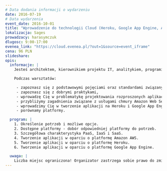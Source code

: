 ```yaml
---
# Data dodania informacji o wydarzeniu
date: 2016-07-19
# Data wydarzenia
event_date: 2016-10-01
title: "Wprowadzenie do technologii Cloud (Heroku, Google App Engine, Amazon AWS)"
lokalizacja: Sages
prowadzacy: harasymczuk
dlugosc: 9:00-17:00
evenea_link: "https://cloud.evenea.pl/?out=1&source=event_iframe"
cena: 96 PLN
slideshare:
opis:
  informacje: |
    Jesteś architektem, kierownikiem projektu IT, analitykiem, programistą? Dla spragnionych poznania technik projektowania systemów na bazie infrastruktury i usług chmury obliczeniowej przygotowaliśmy naprawdę ciekawy warsztat! Będzie mnóstwo praktyki i trochę teorii. Aby wziąć udział w evencie, powinieneś posiadać przynajmniej podstawową wiedzę z zakresu architektury aplikacji, projektowania systemów informatycznych oraz wzorców projektowych. Mile widziana jest znajomość podstaw programowania i elementów typowej infrastruktury IT.

    Podczas warsztatów:

     - zapoznasz się z podstawowymi pojęciami oraz standardami związanymi z chmurami obliczeniowymi,
     - zapoznasz się z dobrymi praktykami,
     - wprowadzę Cię w problematykę projektowania rozproszonych aplikacji opartych na infrastrukturze chmury obliczeniowej,
     - przybliżymy zagadnienia związane z usługami chmury Amazon Web Services. Warsztat kładzie główny nacisk na architekturę i projektowanie systemów. Składa się z teoretycznych prezentacji dobrych praktyk i przykładowych systemów oraz praktycznych warsztatów z projektowania systemów. W programie są także ćwiczenia z podstaw konfiguracji i administracji kluczowymi usługami w chmurze – ćwiczenia te mają na celu zapoznanie od strony praktycznej z podstawowymi usługami i wprowadzenie w kontekst techniczny (jednak nie jest to warsztat z administracji usługami AWS),
     - wprowadzimy Cię w tworzenie aplikacji na Heroku i Google App Engine,
     - porównamy platformy.

  program: |
    1. Określenie potrzeb i możliwe opcje.
    2. Dostępne platformy - dobór odpowiedniej platformy do potrzeb.
    3. Szczegółowa charakterystyka PaaS, IaaS i SaaS.
    4. Tworzenie aplikacji w oparciu o platformę Amazon AWS.
    5. Tworzenie aplikacji w oparciu o platformę Heroku.
    6. Tworzenie aplikacji w oparciu o platformę Google App Engine.

  uwaga: |
    Liczba miejsc ograniczona! Organizator zastrzega sobie prawo do zmiany lokalizacji wydarzenia oraz jego odwołania w przypadku niezgłoszenia się minimalnej liczby uczestników.
---
```

